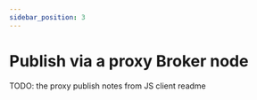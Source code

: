 ```yaml
---
sidebar_position: 3
---
```


# Publish via a proxy Broker node
TODO: the proxy publish notes from JS client readme